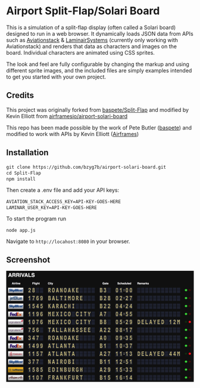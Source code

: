 # Airport Split-Flap/Solari Board

This is a simulation of a split-flap display (often called a Solari board) designed to run in a web browser. It dynamically loads JSON data from APIs such as [Aviationstack](https://aviationstack.com/) & [LaminairSystems](https://www.laminairsystems.com/) (currently only working with Aviationstack)  and renders that data as characters and images on the board. Individual characters are animated using CSS sprites.

The look and feel are fully configurable by changing the markup and using different sprite images, and the included files are simply examples intended to get you started with your own project.
## Credits 

This project was originally forked from [baspete/Split-Flap](https://github.com/baspete/Split-Flap) and modified by Kevin Elliott from [airframesio/airport-solari-board](https://github.com/airframesio/airport-solari-board)

This repo has been made possible by the work of Pete Butler ([baspete](https://github.com/baspete)) and modified to work with APIs by Kevin Elliott ([Airframes](https://github.com/airframesio))

## Installation

```
git clone https://github.com/bzyg7b/airport-solari-board.git
cd Split-Flap
npm install
```
Then create a .env file and add your API keys:
```
AVIATION_STACK_ACCESS_KEY=API-KEY-GOES-HERE 
LAMINAR_USER_KEY=API-KEY-GOES-HERE 
``` 
To start the program run 
```
node app.js
```
Navigate to `http://locahost:8080` in your browser.

## Screenshot
![Screenshot](thumbnail.png)
